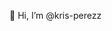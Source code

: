  👋 Hi, I’m @kris-perezz


<!---
krispy-boi/krispy-boi is a ✨ special ✨ repository because its `README.md` (this file) appears on your GitHub profile.
You can click the Preview link to take a look at your changes.
--->
